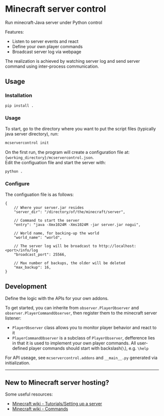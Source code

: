 
# Minecraft server control
Run minecraft-Java server under Python control

Features:

* Listen to server events and react
* Define your own player commands
* Broadcast server log via webpage

The realization is achieved by watching server log and send server command using inter-process communication.

## Usage

### Installation
```sh
pip install .
```
### Usage
To start, go to the directory where you want to put the script files (typically java server directory), run:
```sh
mcservercontrol init
```
On the first run, the program will create a configuration file at: `{working_directory}/mcservercontrol.json`.   
Edit the configuation file and start the server with:
```sh
python .
```

### Configure
The configuation file is as follows:
```
{
    // Where your server.jar resides
    "server_dir": "/directory/of/the/minecraft/server",

    // Command to start the server
    "entry": "java -Xmx1024M -Xms1024M -jar server.jar nogui",

    // World name, for backing-up the world
    "world_name": "world",

    // The server log will be broadcast to http://localhost:<port>/info/log
    "broadcast_port": 25566, 

    // Max number of backups, the older will be deleted
    "max_backup": 16,
}
```

## Development

Define the logic with the APIs for your own addons.

To get started, you can inherite from `observer.PlayerObserver` and `observer.PlayerCommandObserver`, then register them to the minecraft server listener:

- `PlayerObserver` class allows you to monitor player behavior and react to it
- `PlayerCommandObserver` is a subclass of `PlayerObserver`, defference lies in that it is used to implement your own player commands. All user-defined player commands should start with backslash(`\`), e.g. `\help`

For API useage, see `mcservercontrol.addons` and `__main__.py` generated via initialization.

---
## New to Minecraft server hosting?
Some useful resources:

* [Minecraft wiki - Tutorials/Setting up a server ](https://minecraft.fandom.com/wiki/Tutorials/Setting_up_a_server)  
* [Minecraft wiki - Commands](https://minecraft.fandom.com/wiki/Commands)
